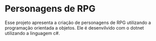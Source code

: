 # Personagens de RPG



Esse projeto apresenta a criação de personagens de RPG utilizando a programação orientada a objetos. Ele é desenvilvido com o dotnet utilizando a linguagem c#.